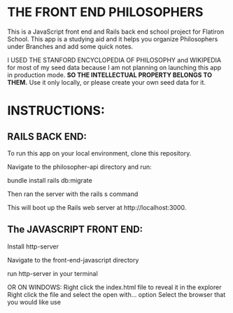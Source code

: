 <h1>THE FRONT END PHILOSOPHERS</h1>

This is a JavaScript front end and Rails back end school project for Flatiron School. This app is a studying aid and it helps you organize Philosophers under Branches and add some quick notes. 

I USED THE STANFORD ENCYCLOPEDIA OF PHILOSOPHY and WIKIPEDIA for most of my seed data because I am not planning on launching this app in production mode. 
<b>SO THE INTELLECTUAL PROPERTY BELONGS TO THEM.</b> 
Use it only locally, or please create your own seed data for it. 

<h1>INSTRUCTIONS:</h1> 

<h2>RAILS BACK END:</h2>

To run this app on your local environment, clone this repository.

Navigate to the philosopher-api directory and run:

bundle install
rails db:migrate

Then ran the server with the rails s command

This will boot up the Rails web server at http://localhost:3000.

<h2>The JAVASCRIPT FRONT END:</h2>

Install http-server 

Navigate to the front-end-javascript directory

run http-server in your terminal 

OR ON WINDOWS: 
Right click the index.html file to reveal it in the explorer 
Right click the file and select the open with... option 
Select the browser that you would like use